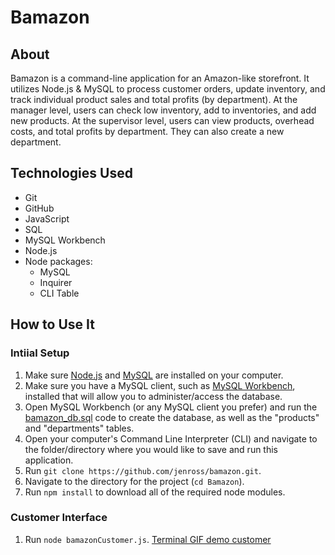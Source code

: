 # Bamazon

## About 

Bamazon is a command-line application for an Amazon-like storefront. It utilizes Node.js & MySQL to process customer orders, update inventory, and track individual product sales and total profits (by department). At the manager level, users can check low inventory, add to inventories, and add new products. At the supervisor level, users can view products, overhead costs, and total profits by department. They can also create a new department. 

## Technologies Used 

* Git 
* GitHub
* JavaScript
* SQL 
* MySQL Workbench
* Node.js
* Node packages: 
    * MySQL 
    * Inquirer 
    * CLI Table 

## How to Use It

### Intiial Setup 

1. Make sure [Node.js](https://nodejs.org/en/) and [MySQL](https://dev.mysql.com/doc/refman/8.0/en/installing.html) are installed on your computer. 
2. Make sure you have a MySQL client, such as [MySQL Workbench](https://www.mysql.com/products/workbench/), installed that will allow you to administer/access the database. 
3. Open MySQL Workbench (or any MySQL client you prefer) and run the [bamazon_db.sql](https://github.com/jenross/bamazon/blob/master/bamazon_db.sql) code to create the database, as well as the "products" and "departments" tables. 
4. Open your computer's Command Line Interpreter (CLI) and navigate to the folder/directory where you would like to save and run this application. 
5. Run ```git clone https://github.com/jenross/bamazon.git```.
6. Navigate to the directory for the project (```cd Bamazon```).
7. Run ```npm install``` to download all of the required node modules. 

### Customer Interface 

1. Run ```node bamazonCustomer.js```. 
[Terminal GIF demo customer](customer.cast)